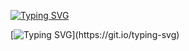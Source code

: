 [![Typing SVG](https://readme-typing-svg.demolab.com?font=Fira+Code&pause=1000&width=435&repeat=false&lines=Hi+there%2C+I'm+Pimkin+Nikita!%F0%9F%91%8B)](https://git.io/typing-svg)

[![Typing SVG](https://readme-typing-svg.demolab.com?font=Fira+Code&duration=500&color=3AF738&multiline=true&width=435&repeat=false&height=200&lines=I'm+a+Python+Developer+with+a+strong;+Computer+Science+base.;Now+I'm+learning+GO+and+also+improving;my+general+skills+as+a+Software+Developer.)](https://git.io/typing-svg)

<!--

[![Anurag's GitHub stats](https://github-readme-stats.vercel.app/api?username=nikpim)](https://github.com/anuraghazra/github-readme-stats)

**NikPim/NikPim** is a ✨ _special_ ✨ repository because its `README.md` (this file) appears on your GitHub profile.

Here are some ideas to get you started:

- 🔭 I’m currently working on ...
- 🌱 I’m currently learning ...
- 👯 I’m looking to collaborate on ...
- 🤔 I’m looking for help with ...
- 💬 Ask me about ...
- 📫 How to reach me: ...
- 😄 Pronouns: ...
- ⚡ Fun fact: ...
-->

